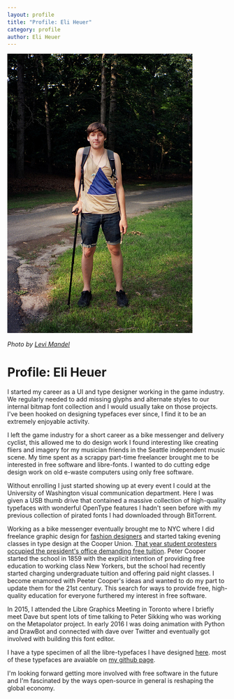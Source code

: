 ```yaml
---
layout: profile
title: "Profile: Eli Heuer"
category: profile
author: Eli Heuer
---
```


![Photo by Levi Mandel](../files/img/eli.jpg)

_Photo by [Levi Mandel](http://levimandel.com/)_

# Profile: Eli Heuer

I started my career as a UI and type designer working in the game industry. We regularly needed to add missing glyphs and alternate styles to our internal bitmap font collection and I would usually take on those projects. I've been hooked on designing typefaces ever since, I find it to be an extremely enjoyable activity. 

I left the game industry for a short career as a bike messenger and delivery cyclist, this allowed me to do design work I found interesting like creating fliers and imagery for my musician friends in the Seattle independent music scene. My time spent as a scrappy part-time freelancer brought me to be interested in free software and libre-fonts. I wanted to do cutting edge design work on old e-waste computers using only free software.

Without enrolling I just started showing up at every event I could at the University of Washington visual communication department. Here I was given a USB thumb drive that contained a massive collection of high-quality typefaces with wonderful OpenType features I hadn't seen before with my previous collection of pirated fonts I had downloaded through BitTorrent. 

Working as a bike messenger eventually brought me to NYC where I did freelance graphic design for [fashion designers](https://vimeo.com/120125747) and started taking evening classes in type design at the Cooper Union. [That year student protesters occupied the president's office demanding free tuition](https://en.wikipedia.org/wiki/Cooper_Union_financial_crisis_and_tuition_protests). Peter Cooper started the school in 1859 with the explicit intention of providing free education to working class New Yorkers, but the school had recently started charging undergraduate tuition and offering paid night classes. I become enamored with Peeter Cooper's ideas and wanted to do my part to update them for the 21st century. This search for ways to provide free, high-quality education for everyone furthered my interest in free software.

In 2015, I attended the Libre Graphics Meeting in Toronto where I briefly meet Dave but spent lots of time talking to Peter Sikking who was working on the Metapolator project. In early 2016 I was doing animation with Python and DrawBot and connected with dave over Twitter and eventually got involved with building this font editor. 

I have a type specimen of all the libre-typefaces I have designed [here](https://github.com/eliheuer/type-specimens/blob/master/Eli_Heuer_Type_Specimen.pdf). most of these typefaces are avaiable on [my github page](https://github.com/eliheuer).  

I'm looking forward getting more involved with free software in the future and I'm fascinated by the ways open-source in general is reshaping the global economy. 
